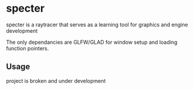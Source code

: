 # specter

specter is a raytracer that serves as a learning tool for graphics and engine development

The only dependancies are GLFW/GLAD for window setup and loading function pointers.

## Usage

project is broken and under development
